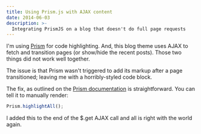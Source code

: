 ```yaml
---
title: Using Prism.js with AJAX content
date: 2014-06-03
description: >-
  Integrating PrismJS on a blog that doesn't do full page requests
---
```


I'm using [Prism](http://prismjs.com) for code highlighting. And, this blog theme uses AJAX to fetch and transition pages (or show/hide the recent posts). Those two things did not work well together.

The issue is that Prism wasn't triggered to add its markup after a page transitioned; leaving me with a horribly-styled code block.

The fix, as outlined on the [Prism documentation](http://prismjs.com/extending.html#api) is straightforward. You can tell it to manually render:

```javascript
Prism.highlightAll();
```

I added this to the end of the $.get AJAX call and all is right with the world again.